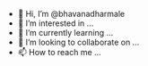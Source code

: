 - 👋 Hi, I’m @bhavanadharmale
- 👀 I’m interested in ...
- 🌱 I’m currently learning ...
- 💞️ I’m looking to collaborate on ...
- 📫 How to reach me ...

<!---
bhavanadharmale/bhavanadharmale is a ✨ special ✨ repository because its `README.md` (this file) appears on your GitHub profile.
You can click the Preview link to take a look at your changes.
--->
